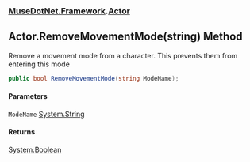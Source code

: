 ### [MuseDotNet.Framework](./MuseDotNet-Framework.md 'MuseDotNet.Framework').[Actor](./Actor.md 'MuseDotNet.Framework.Actor')
## Actor.RemoveMovementMode(string) Method
Remove a movement mode from a character. This prevents them from entering this mode  
```csharp
public bool RemoveMovementMode(string ModeName);
```
#### Parameters
<a name='MuseDotNet-Framework-Actor-RemoveMovementMode(string)-ModeName'></a>
`ModeName` [System.String](https://docs.microsoft.com/en-us/dotnet/api/System.String 'System.String')  
  
#### Returns
[System.Boolean](https://docs.microsoft.com/en-us/dotnet/api/System.Boolean 'System.Boolean')  
